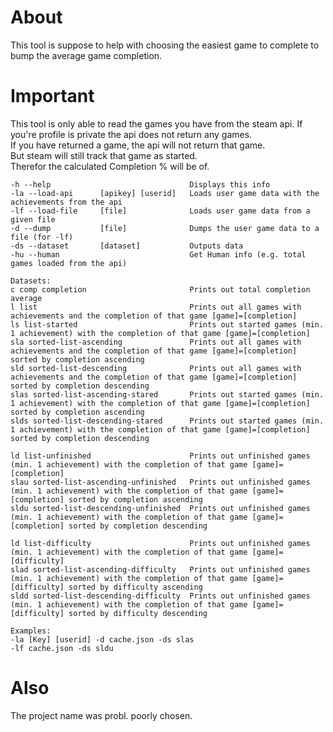 ﻿# About
This tool is suppose to help with choosing the easiest game to complete to bump the average game completion. 
# Important
This tool is only able to read the games you have from the steam api. 
If you're profile is private the api does not return any games.  
If you have returned a game, the api will not return that game.    
But steam will still track that game as started.  
Therefor the calculated Completion % will be of.  
```
-h --help                               Displays this info
-la --load-api      [apikey] [userid]   Loads user game data with the achievements from the api
-lf --load-file     [file]              Loads user game data from a given file
-d --dump           [file]              Dumps the user game data to a file (for -lf)
-ds --dataset       [dataset]           Outputs data                    
-hu --human                             Get Human info (e.g. total games loaded from the api)

Datasets:
c comp completion                       Prints out total completion average
l list                                  Prints out all games with achievements and the completion of that game [game]=[completion]
ls list-started                         Prints out started games (min. 1 achievement) with the completion of that game [game]=[completion]
sla sorted-list-ascending               Prints out all games with achievements and the completion of that game [game]=[completion] sorted by completion ascending
sld sorted-list-descending              Prints out all games with achievements and the completion of that game [game]=[completion] sorted by completion descending
slas sorted-list-ascending-stared       Prints out started games (min. 1 achievement) with the completion of that game [game]=[completion] sorted by completion ascending
slds sorted-list-descending-stared      Prints out started games (min. 1 achievement) with the completion of that game [game]=[completion] sorted by completion descending

ld list-unfinished                      Prints out unfinished games (min. 1 achievement) with the completion of that game [game]=[completion]
slau sorted-list-ascending-unfinished   Prints out unfinished games (min. 1 achievement) with the completion of that game [game]=[completion] sorted by completion ascending
sldu sorted-list-descending-unfinished  Prints out unfinished games (min. 1 achievement) with the completion of that game [game]=[completion] sorted by completion descending

ld list-difficulty                      Prints out unfinished games (min. 1 achievement) with the completion of that game [game]=[difficulty]
slad sorted-list-ascending-difficulty   Prints out unfinished games (min. 1 achievement) with the completion of that game [game]=[difficulty] sorted by difficulty ascending
sldd sorted-list-descending-difficulty  Prints out unfinished games (min. 1 achievement) with the completion of that game [game]=[difficulty] sorted by difficulty descending

Examples:
-la [Key] [userid] -d cache.json -ds slas
-lf cache.json -ds sldu 
```
# Also
The project name was probl. poorly chosen.